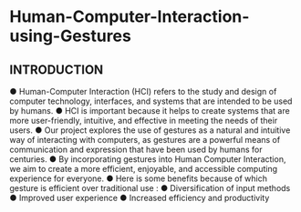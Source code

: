 # Human-Computer-Interaction-using-Gestures

## INTRODUCTION
● Human-Computer Interaction (HCI) refers to the study and design of computer technology, interfaces, and systems that are intended to be used by humans.
● HCI is important because it helps to create systems that are more user-friendly, intuitive, and effective in meeting the needs of their users.
● Our project explores the use of gestures as a natural and intuitive way of interacting with computers, as gestures are a powerful means of communication and expression that have been used by humans for centuries.
● By incorporating gestures into Human Computer Interaction, we aim to create a more efficient, enjoyable, and accessible computing experience for everyone.
● Here is some benefits because of which gesture is efficient over traditional use :
  ● Diversification of input methods
  ● Improved user experience
  ● Increased efficiency and productivity
